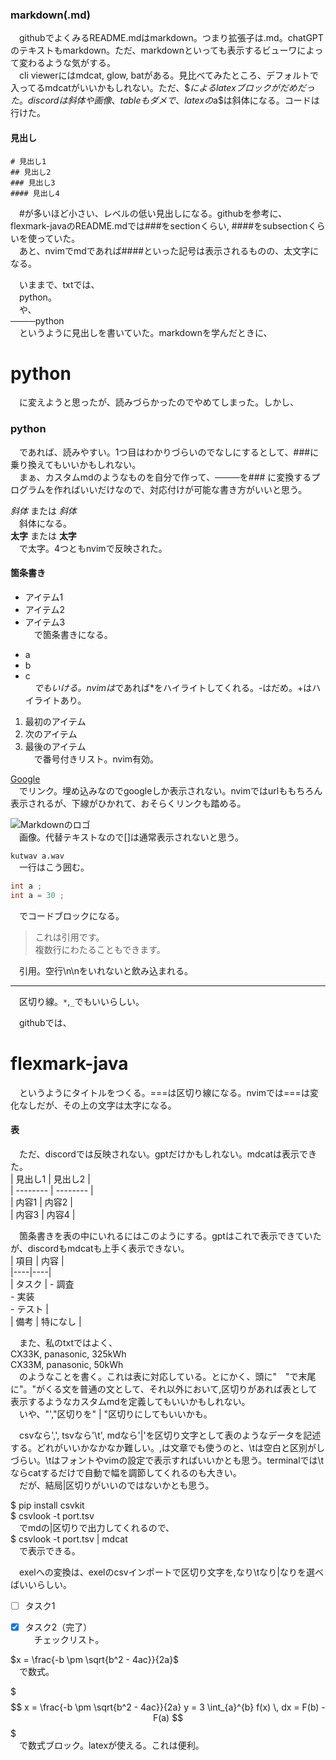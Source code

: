   
### markdown(.md)  
　githubでよくみるREADME.mdはmarkdown。つまり拡張子は.md。chatGPTのテキストもmarkdown。ただ、markdownといっても表示するビューワによって変わるような気がする。  
　cli viewerにはmdcat, glow, batがある。見比べてみたところ、デフォルトで入ってるmdcatがいいかもしれない。ただ、$$によるlatexブロックがだめだった。  
　discordは斜体や画像、tableもダメで、latexの$a$は斜体になる。コードは行けた。  
  
  
#### 見出し  
  
```  
# 見出し1  
## 見出し2  
### 見出し3  
#### 見出し4  
```  
　#が多いほど小さい、レベルの低い見出しになる。githubを参考に、flexmark-javaのREADME.mdでは###をsectionくらい, ####をsubsectionくらいを使っていた。  
　あと、nvimでmdであれば####といった記号は表示されるものの、太文字になる。  
  
　いままで、txtでは、  
　python。  
　や、  
────python  
　というように見出しを書いていた。markdownを学んだときに、  
# python  
　に変えようと思ったが、読みづらかったのでやめてしまった。しかし、  
### python  
　であれば、読みやすい。1つ目はわかりづらいのでなしにするとして、###に乗り換えてもいいかもしれない。  
　まぁ、カスタムmdのようなものを自分で作って、────を### に変換するプログラムを作ればいいだけなので、対応付けが可能な書き方がいいと思う。  
  
  
  
  
*斜体* または _斜体_  
　斜体になる。  
**太字** または __太字__  
　で太字。4つともnvimで反映された。  
  
  
#### 箇条書き  
  
- アイテム1  
- アイテム2  
- アイテム3  
　で箇条書きになる。  
* a  
* b  
* c  
　*でもいける。nvimは*であれば*をハイライトしてくれる。-はだめ。+はハイライトあり。  
  
1. 最初のアイテム  
2. 次のアイテム  
3. 最後のアイテム  
　で番号付きリスト。nvim有効。  
  
  
  
[Google](https://www.google.com)  
　でリンク。埋め込みなのでgoogleしか表示されない。nvimではurlももちろん表示されるが、下線がひかれて、おそらくリンクも踏める。  
  
![Markdownのロゴ](https://markdown-here.com/img/icon256.png)  
　画像。代替テキストなので[]は通常表示されないと思う。  
  
  
  
`kutwav a.wav`  
　一行はこう囲む。  
  
```C  
int a ;  
int a = 30 ;  
```  
　でコードブロックになる。  
  
  
> これは引用です。  
> 複数行にわたることもできます。  
  
　引用。空行\n\nをいれないと飲み込まれる。  
  
---  
　区切り線。`*`,`_`でもいいらしい。  
  
　githubでは、  
  
flexmark-java  
====================================  
　というようにタイトルをつくる。===は区切り線になる。nvimでは===は変化なしだが、その上の文字は太字になる。  
  
  
  
#### 表  
  
　ただ、discordでは反映されない。gptだけかもしれない。mdcatは表示できた。  
| 見出し1 | 見出し2 |  
| -------- | -------- |  
| 内容1   | 内容2   |  
| 内容3   | 内容4   |  
  
　箇条書きを表の中にいれるにはこのようにする。gptはこれで表示できていたが、discordもmdcatも上手く表示できない。  
| 項目 | 内容 |  
|----|----|  
| タスク | - 調査  <br> - 実装  <br> - テスト |  
| 備考 | 特になし |  
  
　また、私のtxtではよく、  
CX33K, panasonic, 325kWh  
CX33M, panasonic, 50kWh  
　のようなことを書く。これは表に対応している。とにかく、頭に"　"で末尾に"。"がくる文を普通の文として、それ以外において,区切りがあれば表として表示するようなカスタムmdを定義してもいいかもしれない。  
　いや、"',"区切りを" | "区切りにしてもいいかも。  
  
　csvなら',', tsvなら'\t', mdなら'|'を区切り文字として表のようなデータを記述する。どれがいいかなかなか難しい。,は文章でも使うのと、\tは空白と区別がしづらい。\tはフォントやvimの設定で表示すればいいかとも思う。terminalでは\tならcatするだけで自動で幅を調節してくれるのも大きい。  
　だが、結局|区切りがいいのではないかとも思う。  
  
$ pip install csvkit  
$ csvlook -t port.tsv  
　でmdの|区切りで出力してくれるので、  
$ csvlook -t port.tsv | mdcat  
　で表示できる。  
  
　exelへの変換は、exelのcsvインポートで区切り文字を,なり\tなり|なりを選べばいいらしい。  
  
  
  
  
  
  
  
  
  
  
  
  
- [ ] タスク1  
- [x] タスク2（完了）  
　チェックリスト。  
  
  
$x = \frac{-b \pm \sqrt{b^2 - 4ac}}{2a}$  
　で数式。  
  
$$$  
x = \frac{-b \pm \sqrt{b^2 - 4ac}}{2a}  
y = 3  
\int_{a}^{b} f(x) \, dx = F(b) - F(a)  
$$$  
　で数式ブロック。latexが使える。これは便利。  
  


